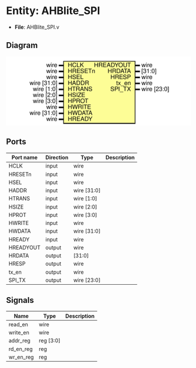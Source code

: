 # Entity: AHBlite_SPI 

- **File**: AHBlite_SPI.v
## Diagram

![Diagram](AHBlite_SPI.svg "Diagram")
## Ports

| Port name | Direction | Type           | Description |
| --------- | --------- | -------------- | ----------- |
| HCLK      | input     | wire           |             |
| HRESETn   | input     | wire           |             |
| HSEL      | input     | wire           |             |
| HADDR     | input     | wire   [31:0]  |             |
| HTRANS    | input     | wire    [1:0]  |             |
| HSIZE     | input     | wire    [2:0]  |             |
| HPROT     | input     | wire    [3:0]  |             |
| HWRITE    | input     | wire           |             |
| HWDATA    | input     | wire   [31:0]  |             |
| HREADY    | input     | wire           |             |
| HREADYOUT | output    | wire           |             |
| HRDATA    | output    | [31:0]         |             |
| HRESP     | output    | wire           |             |
| tx_en     | output    | wire           |             |
| SPI_TX    | output    | wire    [23:0] |             |
## Signals

| Name      | Type      | Description |
| --------- | --------- | ----------- |
| read_en   | wire      |             |
| write_en  | wire      |             |
| addr_reg  | reg [3:0] |             |
| rd_en_reg | reg       |             |
| wr_en_reg | reg       |             |
